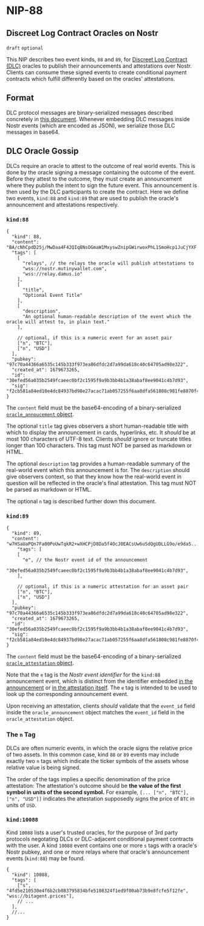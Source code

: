 NIP-88
======

Discreet Log Contract Oracles on Nostr
-----------------

`draft` `optional`

This NIP describes two event kinds, `88` and `89`, for [Discreet Log Contract (DLC)](https://bitcoinops.org/en/topics/discreet-log-contracts/) oracles to publish their announcements and attestations over Nostr. Clients can consume these signed events to create conditional payment contracts which fulfill differently based on the oracles' attestations.

## Format

DLC protocol messages are binary-serialized messages described concretely in [this document](https://github.com/discreetlogcontracts/dlcspecs/blob/master/Messaging.md). Whenever embedding DLC messages inside Nostr events (which are encoded as JSON), we serialize those DLC messages in base64.

## DLC Oracle Gossip

DLCs require an oracle to attest to the outcome of real world events. This is done by the oracle signing a message containing the outcome of the event. Before they attest to the outcome, they must create an announcement where they publish the intent to sign the future event. This announcement is then used by the DLC participants to create the contract. Here we define two events, `kind:88` and `kind:89` that are used to publish the oracle's announcement and attestations respectively.

### `kind:88`

```jsonc
{
  "kind": 88,
  "content": "BA/cNhCpdD25j/MwDaa4F42QIq8NsOGmaW1MxyswZnipGWirwoxPhL1SmoHcp1JuCjYXF...",
  "tags": [
    [
      "relays", // the relays the oracle will publish attestations to
      "wss://nostr.mutinywallet.com",
      "wss://relay.damus.io"
    ],
    [
      "title",
      "Optional Event Title"
    ],
    [
      "description",
      "An optional human-readable description of the event which the oracle will attest to, in plain text."
    ],

    // optional, if this is a numeric event for an asset pair
    ["n", "BTC"],
    ["n", "USD"]
  ],
  "pubkey": "97c70a44366a6535c145b333f973ea86dfdc2d7a99da618c40c64705ad98e322",
  "created_at": 1679673265,
  "id": "30efed56a035b2549fcaeec0bf2c1595f9a9b3bb4b1a38abaf8ee9041c4b7d93",
  "sig": "f2cb581a84ed10e4dc84937bd98e27acac71ab057255f6aa8dfa561808c981fe8870f4a03c1e3666784d82a9c802d3704e174371aa13d63e2aeaf24ff5374d9d"
}
```

The `content` field must be the base64-encoding of a binary-serialized [`oracle_annoucement` object](https://github.com/discreetlogcontracts/dlcspecs/blob/master/Messaging.md#the-oracle_annoucement-type).

The optional `title` tag gives observers a short human-readable title with which to display the announcement in cards, hyperlinks, etc. It _should_ be at most 100 characters of UTF-8 text. Clients _should_ ignore or truncate titles longer than 100 characters. This tag must NOT be parsed as markdown or HTML.

The optional `description` tag provides a human-readable summary of the real-world event which this announcement is for. The `description` should give observers context, so that they know how the real-world event in question will be reflected in the oracle's final attestation. This tag must NOT be parsed as markdown or HTML.

The optional `n` tag is described further down this document.

### `kind:89`

```jsonc
{
  "kind": 89,
  "content": "w7HSaUaPQn7Fa00PoUwTqkR2+wXHCPjD8Da5f4OcJ0EACsUw6uSdQgUDLLG9o/e9daS...",
    "tags": [
    [
      "e", // the Nostr event id of the announcement
      "30efed56a035b2549fcaeec0bf2c1595f9a9b3bb4b1a38abaf8ee9041c4b7d93",
    ],

    // optional, if this is a numeric attestation for an asset pair
    ["n", "BTC"],
    ["n", "USD"]
  ],
  "pubkey": "97c70a44366a6535c145b333f973ea86dfdc2d7a99da618c40c64705ad98e322",
  "created_at": 1679673265,
  "id": "30efed56a035b2549fcaeec0bf2c1595f9a9b3bb4b1a38abaf8ee9041c4b7d93",
  "sig": "f2cb581a84ed10e4dc84937bd98e27acac71ab057255f6aa8dfa561808c981fe8870f4a03c1e3666784d82a9c802d3704e174371aa13d63e2aeaf24ff5374d9d"
}
```

The `content` field must be the base64-encoding of a binary-serialized [`oracle_attestation` object](https://github.com/discreetlogcontracts/dlcspecs/blob/master/Messaging.md#the-oracle_attestation-type).

Note that the `e` tag is the _Nostr event identifier_ for the `kind:88` announcement event, which is distinct from the identifier embedded [in the announcement](https://github.com/discreetlogcontracts/dlcspecs/blob/master/Messaging.md#oracle_event) or [in the attestation itself](https://github.com/discreetlogcontracts/dlcspecs/blob/master/Messaging.md#oracle_attestation). The `e` tag is intended to be used to look up the corresponding announcement event.

Upon receiving an attestation, clients _should_ validate that the `event_id` field inside the `oracle_announcement` object matches the `event_id` field in the `oracle_attestation` object.

### The `n` Tag

DLCs are often numeric events, in which the oracle signs the relative price of two assets. In this common case, kind `88` or `89` events may include exactly two `n` tags which indicate the ticker symbols of the assets whose relative value is being signed.

The order of the tags implies a specific denomination of the price attestation: The attestation's outcome should be **the value of the first symbol in units of the second symbol.** For example, `[... ["n", "BTC"], ["n", "USD"]]` indicates the attestation supposedly signs the price of `BTC` in units of `USD`.

### `kind:10088`

Kind `10088` lists a user's trusted oracles, for the purpose of 3rd party protocols negotating DLCs or DLC-adjacent conditional payment contracts with the user. A kind `10088` event contains one or more `s` tags with a oracle's Nostr pubkey, and one or more relays where that oracle's announcement events (`kind:88`) may be found.

```jsonc
{
  "kind": 10088,
  "tags": [
    ["s", "4fd5e210530e4f6b2cb083795834bfe5108324f1ed9f00ab73b9e8fcfe5f12fe", "wss://bitagent.prices"],
    // ...
  ],
  //...
}
```
